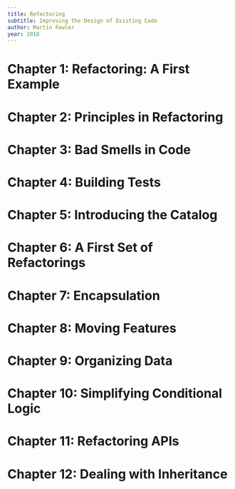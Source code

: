 ```yaml
---
title: Refactoring
subtitle: Improving the Design of Existing Code
author: Martin Fowler
year: 2018
---
```


# Chapter 1: Refactoring: A First Example
# Chapter 2: Principles in Refactoring
# Chapter 3: Bad Smells in Code
# Chapter 4: Building Tests
# Chapter 5: Introducing the Catalog
# Chapter 6: A First Set of Refactorings
# Chapter 7: Encapsulation
# Chapter 8: Moving Features
# Chapter 9: Organizing Data
# Chapter 10: Simplifying Conditional Logic
# Chapter 11: Refactoring APIs
# Chapter 12: Dealing with Inheritance
